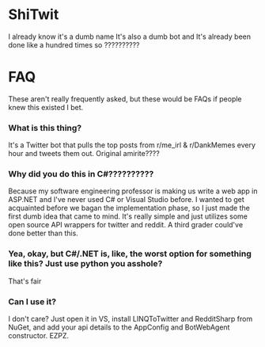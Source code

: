 # ShiTwit
I already know it's a dumb name It's also a dumb bot and It's already been done like a hundred times so ??????????

# FAQ
These aren't really frequently asked, but these would be FAQs if people knew this existed I bet.

### What is this thing?
It's a Twitter bot that pulls the top posts from r/me_irl & r/DankMemes every hour and tweets them out. Original amirite????

### Why did you do this in C#??????????
Because my software engineering professor is making us write a web app in ASP.NET and I've never used C# or Visual Studio before.
I wanted to get acquainted before we bagan the implementation phase, so I just made the first dumb idea that came to mind. It's really
simple and just utilizes some open source API wrappers for twitter and reddit. A third grader could've done better than this.

### Yea, okay, but C#/.NET is, like, the worst option for something like this? Just use python you asshole?
That's fair

### Can I use it?
I don't care? Just open it in VS, install LINQToTwitter and RedditSharp from NuGet, and add your api details to the AppConfig and BotWebAgent constructor. EZPZ.
